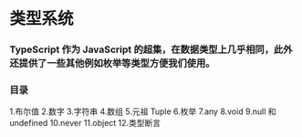 # 类型系统

### TypeScript 作为 JavaScript 的超集，在数据类型上几乎相同，此外还提供了一些其他例如枚举等类型方便我们使用。

### 目录
1.布尔值
2.数字
3.字符串
4.数组
5.元祖 Tuple
6.枚举
7.any
8.void
9.null 和 undefined
10.never
11.object
12.类型断言



